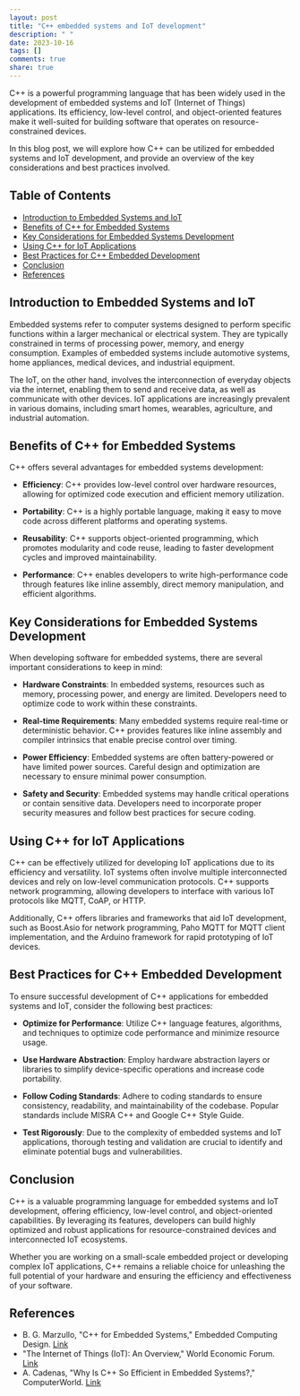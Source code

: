 ```yaml
---
layout: post
title: "C++ embedded systems and IoT development"
description: " "
date: 2023-10-16
tags: []
comments: true
share: true
---
```


C++ is a powerful programming language that has been widely used in the development of embedded systems and IoT (Internet of Things) applications. Its efficiency, low-level control, and object-oriented features make it well-suited for building software that operates on resource-constrained devices.

In this blog post, we will explore how C++ can be utilized for embedded systems and IoT development, and provide an overview of the key considerations and best practices involved.

## Table of Contents
- [Introduction to Embedded Systems and IoT](#introduction-to-embedded-systems-and-iot)
- [Benefits of C++ for Embedded Systems](#benefits-of-c++-for-embedded-systems)
- [Key Considerations for Embedded Systems Development](#key-considerations-for-embedded-systems-development)
- [Using C++ for IoT Applications](#using-c++-for-iot-applications)
- [Best Practices for C++ Embedded Development](#best-practices-for-c++-embedded-development)
- [Conclusion](#conclusion)
- [References](#references)

## Introduction to Embedded Systems and IoT

Embedded systems refer to computer systems designed to perform specific functions within a larger mechanical or electrical system. They are typically constrained in terms of processing power, memory, and energy consumption. Examples of embedded systems include automotive systems, home appliances, medical devices, and industrial equipment.

The IoT, on the other hand, involves the interconnection of everyday objects via the internet, enabling them to send and receive data, as well as communicate with other devices. IoT applications are increasingly prevalent in various domains, including smart homes, wearables, agriculture, and industrial automation.

## Benefits of C++ for Embedded Systems

C++ offers several advantages for embedded systems development:

- **Efficiency**: C++ provides low-level control over hardware resources, allowing for optimized code execution and efficient memory utilization.

- **Portability**: C++ is a highly portable language, making it easy to move code across different platforms and operating systems.

- **Reusability**: C++ supports object-oriented programming, which promotes modularity and code reuse, leading to faster development cycles and improved maintainability.

- **Performance**: C++ enables developers to write high-performance code through features like inline assembly, direct memory manipulation, and efficient algorithms.

## Key Considerations for Embedded Systems Development

When developing software for embedded systems, there are several important considerations to keep in mind:

- **Hardware Constraints**: In embedded systems, resources such as memory, processing power, and energy are limited. Developers need to optimize code to work within these constraints.

- **Real-time Requirements**: Many embedded systems require real-time or deterministic behavior. C++ provides features like inline assembly and compiler intrinsics that enable precise control over timing.

- **Power Efficiency**: Embedded systems are often battery-powered or have limited power sources. Careful design and optimization are necessary to ensure minimal power consumption.

- **Safety and Security**: Embedded systems may handle critical operations or contain sensitive data. Developers need to incorporate proper security measures and follow best practices for secure coding.

## Using C++ for IoT Applications

C++ can be effectively utilized for developing IoT applications due to its efficiency and versatility. IoT systems often involve multiple interconnected devices and rely on low-level communication protocols. C++ supports network programming, allowing developers to interface with various IoT protocols like MQTT, CoAP, or HTTP.

Additionally, C++ offers libraries and frameworks that aid IoT development, such as Boost.Asio for network programming, Paho MQTT for MQTT client implementation, and the Arduino framework for rapid prototyping of IoT devices.

## Best Practices for C++ Embedded Development

To ensure successful development of C++ applications for embedded systems and IoT, consider the following best practices:

- **Optimize for Performance**: Utilize C++ language features, algorithms, and techniques to optimize code performance and minimize resource usage.

- **Use Hardware Abstraction**: Employ hardware abstraction layers or libraries to simplify device-specific operations and increase code portability.

- **Follow Coding Standards**: Adhere to coding standards to ensure consistency, readability, and maintainability of the codebase. Popular standards include MISRA C++ and Google C++ Style Guide.

- **Test Rigorously**: Due to the complexity of embedded systems and IoT applications, thorough testing and validation are crucial to identify and eliminate potential bugs and vulnerabilities.

## Conclusion

C++ is a valuable programming language for embedded systems and IoT development, offering efficiency, low-level control, and object-oriented capabilities. By leveraging its features, developers can build highly optimized and robust applications for resource-constrained devices and interconnected IoT ecosystems.

Whether you are working on a small-scale embedded project or developing complex IoT applications, C++ remains a reliable choice for unleashing the full potential of your hardware and ensuring the efficiency and effectiveness of your software.

## References

- B. G. Marzullo, "C++ for Embedded Systems," Embedded Computing Design. [Link](https://www.embedded-computing.com/technology/blogs/c-for-embedded-systems)
- "The Internet of Things (IoT): An Overview," World Economic Forum. [Link](https://www.weforum.org/agenda/2016/06/the-internet-of-things-explained)
- A. Cadenas, "Why Is C++ So Efficient in Embedded Systems?," ComputerWorld. [Link](https://www.computerworld.com/article/3514902/why-is-c-so-efficient-in-embedded-systems.html)